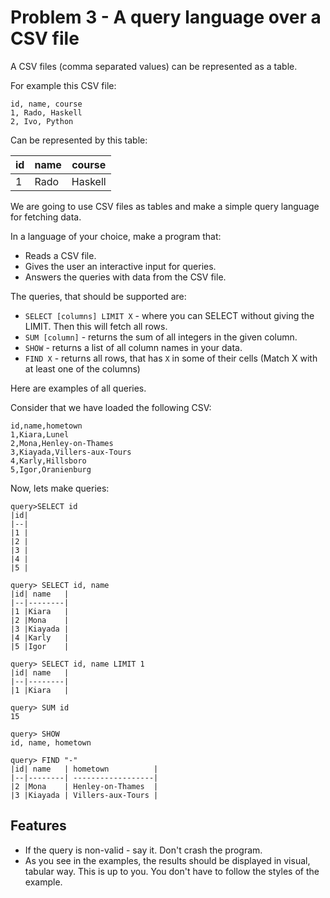 # Problem 3 - A query language over a CSV file

A CSV files (comma separated values) can be represented as a table.

For example this CSV file:

```csv
id, name, course
1, Rado, Haskell
2, Ivo, Python
```

Can be represented by this table:

| id | name | course  |
|----|------|---------|
| 1  | Rado | Haskell |


We are going to use CSV files as tables and make a simple query language for fetching data.

In a language of your choice, make a program that:

* Reads a CSV file.
* Gives the user an interactive input for queries.
* Answers the queries with data from the CSV file.

The queries, that should be supported are:

* `SELECT [columns] LIMIT X` - where you can SELECT without giving the LIMIT. Then this will fetch all rows.
* `SUM [column]` - returns the sum of all integers in the given column.
* `SHOW` - returns a list of all column names in your data.
* `FIND X` - returns all rows, that has `X` in some of their cells (Match X with at least one of the columns)

Here are examples of all queries.

Consider that we have loaded the following CSV:

```csv
id,name,hometown
1,Kiara,Lunel
2,Mona,Henley-on-Thames
3,Kiayada,Villers-aux-Tours
4,Karly,Hillsboro
5,Igor,Oranienburg
```

Now, lets make queries:


```
query>SELECT id
|id|
|--|
|1 |
|2 |
|3 |
|4 |
|5 |

query> SELECT id, name
|id| name   |
|--|--------| 
|1 |Kiara   |
|2 |Mona    |
|3 |Kiayada |
|4 |Karly   |
|5 |Igor    |

query> SELECT id, name LIMIT 1
|id| name   |
|--|--------| 
|1 |Kiara   |

query> SUM id
15

query> SHOW
id, name, hometown

query> FIND "-"
|id| name   | hometown          |
|--|--------| ------------------|
|2 |Mona    | Henley-on-Thames  |
|3 |Kiayada | Villers-aux-Tours |
```

## Features

* If the query is non-valid - say it. Don't crash the program.
* As you see in the examples, the results should be displayed in visual, tabular way. This is up to you. You don't have to follow the styles of the example.
